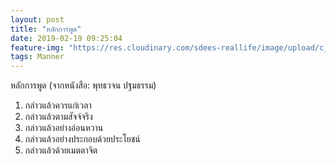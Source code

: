 ```yaml
---
layout: post
title: "หลักการพูด"
date: 2019-02-19 09:25:04
feature-img: "https://res.cloudinary.com/sdees-reallife/image/upload/c_crop,g_west,h_600,w_4608,x_1800/v1550544875/IMG_20190219_091344233.jpg"
tags: Manner
---
```

หลักการพูด (จากหนังสือ: พุทธวจน ปฐมธรรม)

1. กล่าวแล้วควรแก่เวลา
2. กล่าวแล้วตามสัจจ์จริง
3. กล่าวแล้วอย่างอ่อนหวาน
4. กล่าวแล้วอย่างประกอบด้วยประโยชน์
5. กล่าวแล้วด้วยเมตตาจิต
